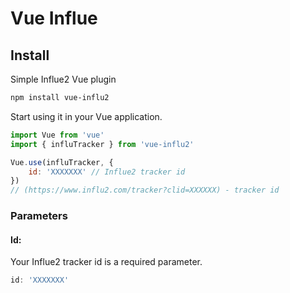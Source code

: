 # Vue Influe

## Install

Simple Influe2 Vue plugin

```bash
npm install vue-influ2
```

Start using it in your Vue application.

```js
import Vue from 'vue'
import { influTracker } from 'vue-influ2'

Vue.use(influTracker, {
    id: 'XXXXXXX' // Influe2 tracker id
})
// (https://www.influ2.com/tracker?clid=XXXXXX) - tracker id
```

### Parameters

#### Id:

Your Influe2 tracker id is a required parameter.

```js 
id: 'XXXXXXX' 
```